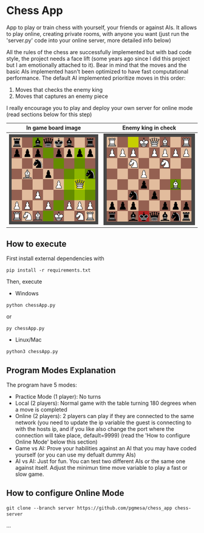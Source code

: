 # Chess App
App to play or train chess with yourself, your friends or against AIs. It allows to play online, creating private rooms, with anyone you want (just run the 'server.py' code into your online server, more detailed info below)

All the rules of the chess are successfully implemented but with bad code style, the project needs a face lift (some years ago since I did this project but I am emotionally attached to it). Bear in mind that the moves and the basic AIs implemented hasn't been optimized to have fast computational performance. The default AI implemented prioritize moves in this order:
1. Moves that checks the enemy king
2. Moves that captures an enemy piece

I really encourage you to play and deploy your own server for online mode (read sections below for this step)

In game board image            |  Enemy king in check
:-------------------------:|:-------------------------:
![Board Image](/assets/board-available-moves.png) | ![Check Image](/assets/check.png) 

## How to execute

First install external dependencies with
```
pip install -r requirements.txt
```
Then, execute
- Windows
```
python chessApp.py
```
or
```
py chessApp.py
```
- Linux/Mac
```
python3 chessApp.py
```
## Program Modes Explanation
The program have 5 modes:
- Practice Mode (1 player): No turns
- Local (2 players): Normal game with the table turning 180 degrees when a move is completed
- Online (2 players): 2 players can play if they are connected to the same network (you need to update the ip variable the guest is connecting to with the hosts ip, and if you like also change the port where the connection will take place, default=9999) (read the 'How to configure Online Mode' below this section)
- Game vs AI: Prove your habilities against an AI that you may have coded yourself (or you can use my defualt dummy AIs)
- AI vs AI: Just for fun. You can test two different AIs or the same one against itself. Adjust the minimun time move variable to play a fast or slow game.

## How to configure Online Mode

```
git clone --branch server https://github.com/pgmesa/chess_app chess-server
```
...


